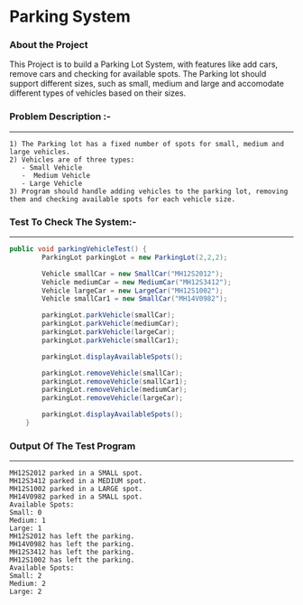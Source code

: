# Parking System

### About the Project

This Project is to build a Parking Lot System, with features like add cars, remove cars and checking for available spots. 
The Parking lot should support different sizes, such as small, medium and large and accomodate different types of vehicles
based on their sizes.


### Problem Description :-
<hr>

```text
1) The Parking lot has a fixed number of spots for small, medium and large vehicles.
2) Vehicles are of three types:
   - Small Vehicle
   -  Medium Vehicle 
   - Large Vehicle 
3) Program should handle adding vehicles to the parking lot, removing them and checking available spots for each vehicle size.
```

### Test To Check The System:-
<hr>

```java
public void parkingVehicleTest() {
        ParkingLot parkingLot = new ParkingLot(2,2,2);

        Vehicle smallCar = new SmallCar("MH12S2012");
        Vehicle mediumCar = new MediumCar("MH12S3412");
        Vehicle largeCar = new LargeCar("MH12S1002");
        Vehicle smallCar1 = new SmallCar("MH14V0982");

        parkingLot.parkVehicle(smallCar);
        parkingLot.parkVehicle(mediumCar);
        parkingLot.parkVehicle(largeCar);
        parkingLot.parkVehicle(smallCar1);

        parkingLot.displayAvailableSpots();

        parkingLot.removeVehicle(smallCar);
        parkingLot.removeVehicle(smallCar1);
        parkingLot.removeVehicle(mediumCar);
        parkingLot.removeVehicle(largeCar);

        parkingLot.displayAvailableSpots();
    }
```
### Output Of The Test Program
<hr>

```text
MH12S2012 parked in a SMALL spot.
MH12S3412 parked in a MEDIUM spot.
MH12S1002 parked in a LARGE spot.
MH14V0982 parked in a SMALL spot.
Available Spots: 
Small: 0
Medium: 1
Large: 1
MH12S2012 has left the parking.
MH14V0982 has left the parking.
MH12S3412 has left the parking.
MH12S1002 has left the parking.
Available Spots: 
Small: 2
Medium: 2
Large: 2
```